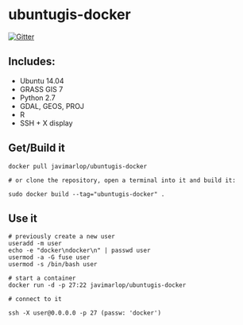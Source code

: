 ubuntugis-docker
================

[![Gitter](https://badges.gitter.im/Join%20Chat.svg)](https://gitter.im/javimarlop/ubuntugis-docker?utm_source=badge&utm_medium=badge&utm_campaign=pr-badge&utm_content=badge)

## Includes:

* Ubuntu 14.04
* GRASS GIS 7
* Python 2.7
* GDAL, GEOS, PROJ
* R
* SSH + X display

## Get/Build it

```
docker pull javimarlop/ubuntugis-docker

# or clone the repository, open a terminal into it and build it:

sudo docker build --tag="ubuntugis-docker" .
```

## Use it

```
# previously create a new user
useradd -m user
echo -e "docker\ndocker\n" | passwd user
usermod -a -G fuse user
usermod -s /bin/bash user

# start a container
docker run -d -p 27:22 javimarlop/ubuntugis-docker

# connect to it

ssh -X user@0.0.0.0 -p 27 (passw: 'docker')
```
